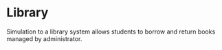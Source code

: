# Library
Simulation to a library system allows students to borrow and return books managed by administrator. 
